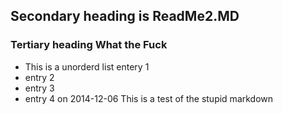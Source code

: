 ## Secondary heading is ReadMe2.MD
### Tertiary heading What the Fuck
* This is a unorderd list entery 1
* entry 2
* entry 3
* entry 4 on 2014-12-06
This is a test of the stupid markdown 